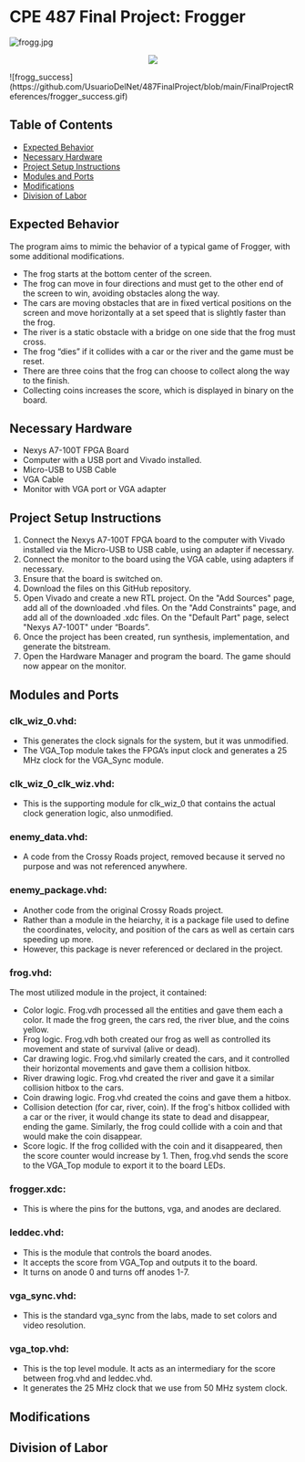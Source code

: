 # CPE 487 Final Project: Frogger
![frogg.jpg](https://github.com/user-attachments/assets/0385a71c-9e93-42b2-8d4e-b9d27be4b676)
<p align="center">
  <img src="https://github.com/UsuarioDelNet/487FinalProject/blob/main/frogger_success.gif" />
</p>
![frogg_success](https://github.com/UsuarioDelNet/487FinalProject/blob/main/FinalProjectReferences/frogger_success.gif)

## Table of Contents
- [Expected Behavior](#1)
- [Necessary Hardware](#2)
- [Project Setup Instructions](#3)
- [Modules and Ports](#4)
- [Modifications](#5)
- [Division of Labor](#6)


<h2 id="1">Expected Behavior</h2>
The program aims to mimic the behavior of a typical game of Frogger, with some additional modifications. 

- The frog starts at the bottom center of the screen.
- The frog can move in four directions and must get to the other end of the screen to win, avoiding obstacles along the way.
- The cars are moving obstacles that are in fixed vertical positions on the screen and move horizontally at a set speed that is slightly faster than the frog.
- The river is a static obstacle with a bridge on one side that the frog must cross.
- The frog “dies” if it collides with a car or the river and the game must be reset.
- There are three coins that the frog can choose to collect along the way to the finish.
- Collecting coins increases the score, which is displayed in binary on the board.

<h2 id="2">Necessary Hardware</h2>

- Nexys A7-100T FPGA Board
- Computer with a USB port and Vivado installed.
- Micro-USB to USB Cable
- VGA Cable
- Monitor with VGA port or VGA adapter

<h2 id="3">Project Setup Instructions</h2>

1. Connect the Nexys A7-100T FPGA board to the computer with Vivado installed via the Micro-USB to USB cable, using an adapter if necessary.
2. Connect the monitor to the board using the VGA cable, using adapters if necessary.
3. Ensure that the board is switched on.
4. Download the files on this GitHub repository.
5. Open Vivado and create a new RTL project. On the "Add Sources" page, add all of the downloaded .vhd files. On the "Add Constraints" page, and add all of the downloaded .xdc files. On the "Default Part" page, select "Nexys A7-100T" under “Boards”.
6. Once the project has been created, run synthesis, implementation, and generate the bitstream.
7. Open the Hardware Manager and program the board. The game should now appear on the monitor.

<h2 id="4">Modules and Ports</h2>

### clk_wiz_0.vhd: 
- This generates the clock signals for the system, but it was unmodified.
- The VGA_Top module takes the FPGA’s input clock and generates a 25 MHz clock for the VGA_Sync module.

### clk_wiz_0_clk_wiz.vhd:
- This is the supporting module for clk_wiz_0 that contains the actual clock generation logic, also unmodified.

### enemy_data.vhd: 
- A code from the Crossy Roads project, removed because it served no purpose and was not referenced anywhere.

### enemy_package.vhd: 
- Another code from the original Crossy Roads project.
- Rather than a module in the heiarchy, it is a package file used to define the coordinates, velocity, and position of the cars as well as certain cars speeding up more.
- However, this package is never referenced or declared in the project.

### frog.vhd:
The most utilized module in the project, it contained:
- Color logic. Frog.vdh processed all the entities and gave them each a color. It made the frog green, the cars red, the river blue, and the coins yellow.
- Frog logic. Frog.vdh both created our frog as well as controlled its movement and state of survival (alive or dead).
- Car drawing logic. Frog.vhd similarly created the cars, and it controlled their horizontal movements and gave them a collision hitbox.
- River drawing logic. Frog.vhd created the river and gave it a similar collision hitbox to the cars.
- Coin drawing logic. Frog.vhd created the coins and gave them a hitbox. 
- Collision detection (for car, river, coin). If the frog's hitbox collided with a car or the river, it would change its state to dead and disappear, ending the game. Similarly, the frog could collide with a coin and that would make the coin disappear.
- Score logic. If the frog collided with the coin and it disappeared, then the score counter would increase by 1. Then, frog.vhd sends the score to the VGA_Top module to export it to the board LEDs.

### frogger.xdc:
- This is where the pins for the buttons, vga, and anodes are declared.

### leddec.vhd:
- This is the module that controls the board anodes.
- It accepts the score from VGA_Top and outputs it to the board.
- It turns on anode 0 and turns off anodes 1-7.

### vga_sync.vhd:
- This is the standard vga_sync from the labs, made to set colors and video resolution.

### vga_top.vhd:
- This is the top level module. It acts as an intermediary for the score between frog.vhd and leddec.vhd.
- It generates the 25 MHz clock that we use from 50 MHz system clock.

<h2 id="5">Modifications</h2>

<h2 id="6">Division of Labor</h2>
